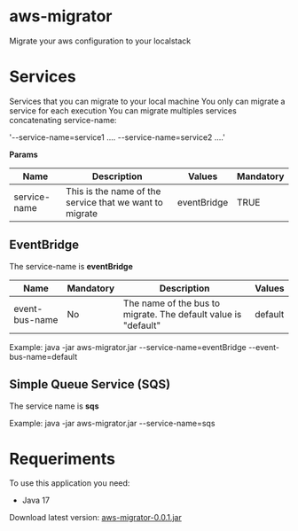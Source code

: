 # aws-migrator

Migrate your aws configuration to your localstack

# Services

Services that you can migrate to your local machine
You only can migrate a service for each execution
You can migrate multiples services concatenating service-name:

'--service-name=service1 .... --service-name=service2 ....'

**Params**

| Name         | Description                                             | Values      | Mandatory |
|--------------|---------------------------------------------------------|-------------|-----------|
| service-name | This is the name of the service that we want to migrate | eventBridge | TRUE      |   

## EventBridge

The service-name is **eventBridge**

| Name           | Mandatory | Description                                                    | Values  |
|----------------|-----------|----------------------------------------------------------------|---------|
| event-bus-name | No        | The name of the bus to migrate. The default value is "default" | default |

Example:
java -jar aws-migrator.jar --service-name=eventBridge --event-bus-name=default

## Simple Queue Service (SQS)

The service name is **sqs**

Example:
java -jar aws-migrator.jar --service-name=sqs


# Requeriments

To use this application you need:
- Java 17

Download latest version:
[aws-migrator-0.0.1.jar](aws-migrator-0.0.1.jar)
